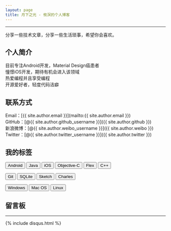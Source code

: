 ```yaml
---
layout: page
title: 月下之光 - 攸溟的个人博客
---
```

---

分享一些技术文章，分享一些生活琐事，希望你会喜欢。

## 个人简介

目前专注Android开发，Material Design癌患者  
憧憬iOS开发，期待有机会进入该领域  
热爱编程并且享受编程  
开源爱好者，轻度代码洁癖  

## 联系方式

Email：[{{ site.author.email }}](mailto:{{ site.author.email }})  
GitHub：[@{{ site.author.github_username }}]({{ site.author.github }})  
新浪微博：[@{{ site.author.weibo_username }}]({{ site.author.weibo }})  
Twitter：[@{{ site.author.twitter_username }}]({{ site.author.twitter }})  

## 我的标签
<div>
	<p>
		<button class='btn btn-default btn-sm'>Android</button>
	  <button class='btn btn-default btn-sm'>Java</button>
	  <button class='btn btn-default btn-xs'>iOS</button>
		<button class='btn btn-default btn-xs'>Objective-C</button>
	  <button class='btn btn-default btn-xs'>Flex</button>
	  <button class='btn btn-default btn-xs'>C++</button>
	</p>
	<p>
		<button class='btn btn-default btn-sm'>Git</button>
		<button class='btn btn-default btn-xs'>SQLite</button>
		<button class='btn btn-default btn-xs'>Sketch</button>
		<button class='btn btn-default btn-xs'>Charles</button>
	</p>
	<p>
		<button class='btn btn-default btn-sm'>Windows</button>
		<button class='btn btn-default btn-sm'>Mac OS</button>
		<button class='btn btn-default btn-xs'>Linux</button>
	</p>
</div>

## 留言板
---
{% include disqus.html %}
